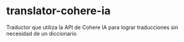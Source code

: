 # translator-cohere-ia
Traductor que utiliza la API de Cohere IA para lograr traducciones sin necesidad de un diccionario
